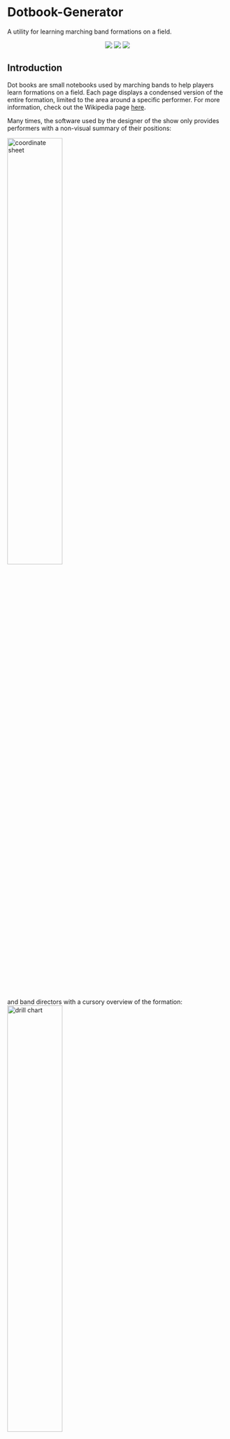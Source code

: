 # Dotbook-Generator
A utility for learning marching band formations on a field.

<div align="center">
    <a href="https://github.com/irwin-deng/Dotbook-Generator"><img src="https://img.shields.io/tokei/lines/github/irwin-deng/Dotbook-Generator" /></a>
    <a href="https://github.com/irwin-deng/Dotbook-Generator"><img src="https://img.shields.io/github/languages/code-size/irwin-deng/Dotbook-Generator" /></a>
    <a href="https://github.com/irwin-deng/Dotbook-Generator/releases"><img src="https://img.shields.io/github/v/release/irwin-deng/Dotbook-Generator" /></a>
</div>

## Introduction
Dot books are small notebooks used by marching bands to help players learn formations on a field.
Each page displays a condensed version of the entire formation, limited to the area around a specific performer.
For more information, check out the Wikipedia page [here](https://en.wikipedia.org/wiki/Dot_book).

Many times, the software used by the designer of the show only provides performers with a non-visual summary of their positions:
<div algin="center">
<img alt="coordinate sheet" src="https://user-images.githubusercontent.com/85715371/157696319-44851da3-c55a-4f59-9f3c-4f4e00f609d6.jpg" width="50%">
</div>
  
<br>
and band directors with a cursory overview of the formation:
<div algin="center">
<img alt="drill chart" src="https://user-images.githubusercontent.com/85715371/157695761-984989c4-bdc4-4b55-b7da-1a3113312e74.jpg" width="50%">
</div>
<br>

As performers, it is very difficult to learn movements without a portable and detailed visual guide.
Thus, our band director required us to draw own dot books, which was incredibly time-consuming since each of our shows has around 60 different sets/formations.
In addition, the sheer amount of data that needed to be copied over to each dot book resulted in quite a few data entry errors.

This app automatically generates each performer's dot book as a PDF file, which can then be printed out.
Over half of my 120-member band opted to use these generated dot books during the 2018 season.
Since each dot book takes around 5 hours to make manually, this collectively saved over 300 hours of time.

## How to use
Go to the [releases](https://github.com/irwin-deng/Dotbook-Generator/releases) page and download the latest .jar file

By default, this application will generate dot books from my high school's marching band show from 2018.
The show can be changed by going into the .jar archive and changing the `coordinates.csv` file to the coordinates of the desired show,
or by modifying the [coordinates.csv](src/main/java/resources/coordinates.csv) file in the source folder and then rebuilding the project.

Double-click the executable .jar file. The following window should appear:
<div algin="center">
<img alt="app-interface" src="https://user-images.githubusercontent.com/85715371/157697099-a0a77597-68d2-4a4f-8f21-96e4da3ab79c.png">
</div>

The window accepts the following inputs:
- __Performer ID__: The ID of the performer, which can be any value in the first column of [coordinates.csv](src/main/java/resources/coordinates.csv)
- __Sets__: The range of sets (inclusive) to generate dot book pages for. The pre-loaded show goes from sets 1 to 60.

Pressing __Submit__ will generate the files.

### Output
The app should create a folder named `dotbook_output` in the same directory as the .jar that you executed. This folder contains the following:
- PDF files containing full dot books, with each set on its own page. They are named `Dotbook_<Performer ID>_<Begin Set>-<End Set>.pdf`
- There should also be a folder called `individial_sets`. This contains each individual set as a separate PDF file.
They are named `db_<Performer ID>_<Set>.pdf`

The following is a sample page generated by the program:
<div algin="center">
<img alt="sample-output" src="https://user-images.githubusercontent.com/85715371/157705915-934ca737-2d30-406f-b4ab-a5d8acb3d827.png" width="50%">
</div>

You can view more sample output files [here](sample%20output).

### Features
- Copies every piece of information from the coordinate sheet, such as the song, performer ID, set number, measure counts, move type, and field position.
- Displays the performer's location as a large black dot, relative to the 4 nearest yard line markers and the nearest hash marks or sideline.
- Displays all other performers in a 15 yard by 15 yard box around the performer. All performers within a 5 yard radius of the performer are guaranteed to be shown.
- Shows the direction of movement from the previous set to the current set (if applicable), and the direction of movement from the current set to the next set (if applicable)

## Building
* Clone this repo or download as a .zip file
* Open it in your preferred IDE (I used NetBeans) and build it with dependencies
